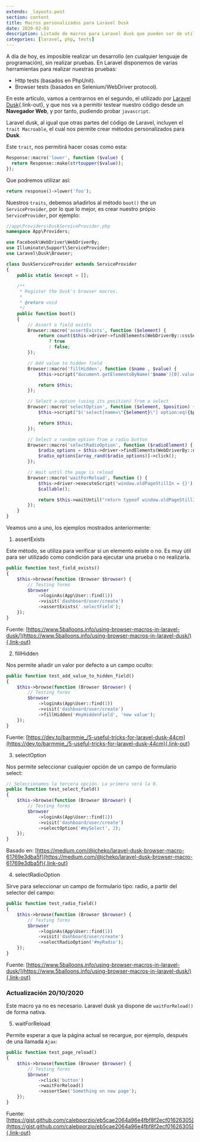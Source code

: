 ```yaml
---
extends: _layouts.post
section: content
title: Macros personalizados para Laravel Dusk
date: 2020-02-03
description: Listado de macros para Laravel dusk que pueden ser de utilidad.
categories: [laravel, php, tests]
---
```


A día de hoy, es imposible realizar un desarrollo (en cualquier lenguaje de programación), sin realizar pruebas. En Laravel disponemos de varias herramientas para realizar nuestras pruebas:

- Http tests (basados en PhpUnit).
- Browser tests (basados en Selenium/WebDriver protocol).

En este artículo, vamos a centrarnos en el segundo, el utilizado por [Laravel Dusk](https://laravel.com/docs/6.x/dusk){.link-out}, y que nos va a permitir testear nuestro código desde un **Navegador Web**, y por tanto, pudiendo probar `javascript`.

Laravel dusk, al igual que otras partes del código de Laravel, incluyen el `trait Macroable`, el cual nos permite crear métodos personalizados para **Dusk**.

Este `trait`, nos permitirá hacer cosas como esta:

```php
Response::macro('lower', function ($value) {
  return Response::make(strtoupper($value));
});
```
Que podremos utilizar así:

```php
return response()->lower('foo');
```

Nuestros `traits`, debemos añadirlos al método `boot()` the un `ServiceProvider`, por lo que lo mejor, es crear nuestro própio `ServiceProvider`, por ejemplo:

```php
//app\Providers\DuskServiceProvider.php
namespace App\Providers;

use Facebook\WebDriver\WebDriverBy;
use Illuminate\Support\ServiceProvider;
use Laravel\Dusk\Browser;

class DuskServiceProvider extends ServiceProvider
{
    public static $except = [];

    /**
     * Register the Dusk's browser macros.
     *
     * @return void
     */
    public function boot()
    {
        // Assert a field exists
        Browser::macro('assertExists', function ($element) {
            return count($this->driver->findElements(WebDriverBy::cssSelector($element))) > 0
                ? true
                : false;
        });

        // Add value to hidden field
        Browser::macro('fillHidden', function ($name , $value) {
            $this->script("document.getElementsByName('$name')[0].value = '$value'");

            return $this;
        });

        // Select a option (using its position) from a select
        Browser::macro('selectOption', function ($element, $position) {
            $this->script("$('select[name=\"{$element}\"] option:eq({$position})').attr('selected', 'selected');");

            return $this;
        });

        // Select a random option from a radio button
        Browser::macro('selectRadioOption', function ($radioElement) {
            $radio_options = $this->driver->findElements(WebDriverBy::name($radioElement));
            $radio_options[array_rand($radio_options)]->click();
        });

        // Wait until the page is reload
        Browser::macro('waitForReload', function () {
            $this->driver->executeScript('window.oldPageStillIn = {}');
            $callable();

            return $this->waitUntil("return typeof window.oldPageStillIn === 'undefined';");
        });
    }
}
```

Veamos uno a uno, los ejemplos mostrados anteriormente:

1. assertExists

Este método, se utiliza para verificar si un elemento existe o no. Es muy útil para ser utilizado como condición para ejecutar una prueba o no realizarla.

```php
public function test_field_exists()
{
    $this->browse(function (Browser $browser) {
        // Testing forms
        $browser
            ->loginAs(App\User::find(1))
            ->visit('dashboard/user/create')
            ->assertExists('.selectField');
    });
}
```

Fuente: [https://www.5balloons.info/using-browser-macros-in-laravel-dusk/](https://www.5balloons.info/using-browser-macros-in-laravel-dusk/){.link-out}

2. fillHidden

Nos permite añadir un valor por defecto a un campo oculto:

```php
public function test_add_value_to_hidden_field()
{
    $this->browse(function (Browser $browser) {
        // Testing forms
        $browser
            ->loginAs(App\User::find(1))
            ->visit('dashboard/user/create')
            ->fillHidden('#myHiddenField', 'new value');
    });
}
```

Fuente: [https://dev.to/barmmie_/5-useful-tricks-for-laravel-dusk-44cm](https://dev.to/barmmie_/5-useful-tricks-for-laravel-dusk-44cm){.link-out}

3. selectOption

Nos permite seleccionar cualquier opción de un campo de formulario select:

```php
// Seleccionamos la tercera opción. La primera será la 0.
public function test_select_field()
{
    $this->browse(function (Browser $browser) {
        // Testing forms
        $browser
            ->loginAs(App\User::find(1))
            ->visit('dashboard/user/create')
            ->selectOption('#mySelect', 2);
    });
}
```

Basado en: [https://medium.com/@icheko/laravel-dusk-browser-macro-61769e3dba5f](https://medium.com/@icheko/laravel-dusk-browser-macro-61769e3dba5f){.link-out}

4. selectRadioOption

Sirve para seleccionar un campo de formulario tipo: radio, a partir del selector del campo:

```php
public function test_radio_field()
{
    $this->browse(function (Browser $browser) {
        // Testing forms
        $browser
            ->loginAs(App\User::find(1))
            ->visit('dashboard/user/create')
            ->selectRadioOption('#myRadio');
    });
}
```

Fuente: [https://www.5balloons.info/using-browser-macros-in-laravel-dusk/](https://www.5balloons.info/using-browser-macros-in-laravel-dusk/){.link-out}

### Actualización 20/10/2020

Este macro ya no es necesario. Laravel dusk ya dispone de `waitForReload()` de forma nativa.

5. waitForReload

Permite esperar a que la página actual se recargue, por ejemplo, después de una llamada `Ajax`:

```php
public function test_page_reload()
{
    $this->browse(function (Browser $browser) {
        // Testing forms
        $browser
            ->click('button')
            ->waitForReload()
            ->assertSee('Something on new page');
    });
}
```

Fuente: [https://gist.github.com/calebporzio/eb5cae2064a96e4fbf8f2ecf01626305](https://gist.github.com/calebporzio/eb5cae2064a96e4fbf8f2ecf01626305){.link-out}
